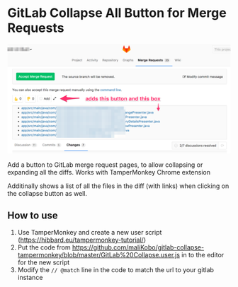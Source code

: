 # GitLab Collapse All Button for Merge Requests

![Screenshot](https://github.com/maliKobo/gitlab-collapse-tampermonkey/raw/master/readme.png)


Add a button to GitLab merge request pages, to allow collapsing or expanding all the diffs. Works with TamperMonkey Chrome extension

Additinally shows a list of all the files in the diff (with links) when clicking on the collapse button as well.

## How to use

1. Use TamperMonkey and create a new user script (https://hibbard.eu/tampermonkey-tutorial/)
2. Put the code from https://github.com/maliKobo/gitlab-collapse-tampermonkey/blob/master/GitLab%20Collapse.user.js in to the editor for the new script
3. Modify the `// @match` line in the code to match the url to your gitlab instance
